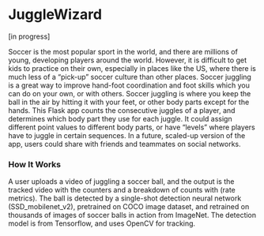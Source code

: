 # JuggleWizard
[in progress]

Soccer is the most popular sport in the world, and there are millions of young, developing players around the world. However, it is difficult to get kids to practice on their own, especially in places like the US, where there is much less of a “pick-up” soccer culture than other places.
Soccer juggling is a great way to improve hand-foot coordination and foot skills which you can do on your own, or with others. Soccer juggling is where you keep the ball in the air by hitting it with your feet, or other body parts except for the hands.
This Flask app counts the consecutive juggles of a player, and determines which body part they use for each juggle. It could assign different point values to different body parts, or have “levels” where players have to juggle in certain sequences.
In a future, scaled-up version of the app, users could share with friends and teammates on social networks. 

### How It Works

A user uploads a video of juggling a soccer ball, and the output is the tracked video with the counters and a breakdown of counts with (rate metrics).
The ball is detected by a single-shot detection neural network (SSD_mobilenet_v2), pretrained on COCO image dataset, and retrained on thousands of images of soccer balls in action from ImageNet.
The detection model is from Tensorflow, and uses OpenCV for tracking.
